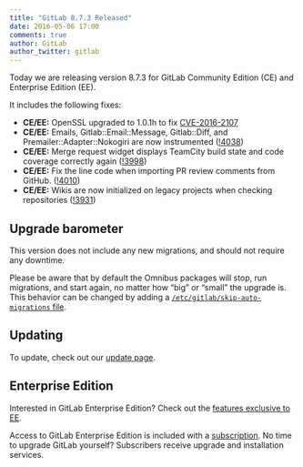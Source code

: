 ```yaml
---
title: "GitLab 8.7.3 Released"
date: 2016-05-06 17:00
comments: true
author: GitLab
author_twitter: gitlab
---
```


Today we are releasing version 8.7.3 for GitLab Community Edition (CE) and
Enterprise Edition (EE).

It includes the following fixes:

- **CE/EE:** OpenSSL upgraded to 1.0.1h to fix [CVE-2016-2107]
- **CE/EE:** Emails, Gitlab::Email::Message, Gitlab::Diff, and
  Premailer::Adapter::Nokogiri are now instrumented ([!4038])
- **CE/EE:** Merge request widget displays TeamCity build state and code
  coverage correctly again ([!3998])
- **CE/EE:** Fix the line code when importing PR review comments from GitHub.
  ([!4010])
- **CE/EE:** Wikis are now initialized on legacy projects when checking
  repositories ([!3931])

<!-- more -->

## Upgrade barometer

This version does not include any new migrations, and should not require any
downtime.

Please be aware that by default the Omnibus packages will stop, run migrations,
and start again, no matter how “big” or “small” the upgrade is. This behavior
can be changed by adding a [`/etc/gitlab/skip-auto-migrations`
file](http://doc.gitlab.com/omnibus/update/README.html).

## Updating

To update, check out our [update page](https://about.gitlab.com/update).

## Enterprise Edition

Interested in GitLab Enterprise Edition? Check out the [features exclusive to
EE](http://about.gitlab.com/features/#enterprise).

Access to GitLab Enterprise Edition is included with a [subscription](http://www.gitlab.com/subscription/).
No time to upgrade GitLab yourself? Subscribers receive upgrade and installation
services.

[CVE-2016-2107]: https://cve.mitre.org/cgi-bin/cvename.cgi?name=CVE-2016-2107
[!4038]: https://gitlab.com/gitlab-org/gitlab-ce/merge_requests/4038
[!3998]: https://gitlab.com/gitlab-org/gitlab-ce/merge_requests/3998
[!4010]: https://gitlab.com/gitlab-org/gitlab-ce/merge_requests/4010
[!3931]: https://gitlab.com/gitlab-org/gitlab-ce/merge_requests/3931
